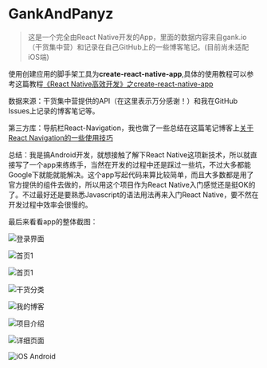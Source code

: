 # GankAndPanyz
 > 这是一个完全由React Native开发的App，里面的数据内容来自gank.io（干货集中营）和记录在自己GitHub上的一些博客笔记。(目前尚未适配iOS端)

使用创建应用的脚手架工具为**create-react-native-app**,具体的使用教程可以参考这篇教程[《React Native高效开发》之create-react-native-app](https://juejin.im/post/58d8ef5f44d9040069444989)

数据来源：干货集中营提供的API（在这里表示万分感谢！）和我在GitHub Issues上记录的博客笔记等。

第三方库：导航栏React-Navigation，我也做了一些总结在这篇笔记博客上[关于React Navigation的一些使用技巧](https://github.com/panyz/Blogs/issues/15)

总结：我是搞Android开发，就想接触了解下React Native这项新技术，所以就直接写了一个app来练练手，当然在开发的过程中还是踩过一些坑，不过大多都能Google下就能就能解决。这个app写起代码来算比较简单，而且大多数都是用了官方提供的组件去做的，所以用这个项目作为React Native入门感觉还是挺OK的了。不过最好还是要熟悉Javascript的语法用法再来入门React Native，要不然在开发过程中效率会很慢的。

最后来看看app的整体截图：

![登录界面](http://upload-images.jianshu.io/upload_images/2355123-3c888af06e5bb278.png?imageMogr2/auto-orient/strip%7CimageView2/2/w/1240)

![首页1](http://upload-images.jianshu.io/upload_images/2355123-c44638b160aec5dc.jpg?imageMogr2/auto-orient/strip%7CimageView2/2/w/1240)

![首页1](http://upload-images.jianshu.io/upload_images/2355123-7b9b8c5d35674010.jpg?imageMogr2/auto-orient/strip%7CimageView2/2/w/1240)

![干货分类](http://upload-images.jianshu.io/upload_images/2355123-6a7865f4d0bddb56.png?imageMogr2/auto-orient/strip%7CimageView2/2/w/1240)

![我的博客](http://upload-images.jianshu.io/upload_images/2355123-23475f50bf2f68e2.png?imageMogr2/auto-orient/strip%7CimageView2/2/w/1240)

![项目介绍](http://upload-images.jianshu.io/upload_images/2355123-b3c713b117d653be.png?imageMogr2/auto-orient/strip%7CimageView2/2/w/1240)

![详细页面](http://upload-images.jianshu.io/upload_images/2355123-bc5e9e35b6dfacf2.png?imageMogr2/auto-orient/strip%7CimageView2/2/w/1240)

![iOS Android](http://upload-images.jianshu.io/upload_images/2355123-dce5a165c532f3bb.jpg?imageMogr2/auto-orient/strip%7CimageView2/2/w/1240)



